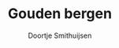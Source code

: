 ---
title: "Gouden bergen"
author: "Doortje Smithuijsen"
isbn: ""
isbn13: ""
rating: "4"
publisher: "De Bezige Bij"
pages: ""
publishYear: "2020"
read: "2020"
goodreads_id: "51675809"
language: "nl"
---